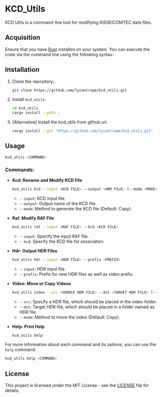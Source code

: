 # KCD_Utils

KCD Utils is a command-line tool for modifying KISSEICOMTEC data files.

## Acquisition

Ensure that you have [Rust](https://www.rust-lang.org/tools/install) installed on your system. You can execute the crate via the command line using the following syntax:

## Installation

1. Clone the repository:

    ```bash
    git clone https://github.com/lycantrope/kcd_utils.git
    ```

2. Install `kcd_utils`:

    ```bash
    cd kcd_utils
    cargo install --path .
    ```
3. [Alternative] Install the kcd_utils from github url.
    ```bash
    cargo install --git "https://github.com/lycantrope/kcd_utils.git"
    ```
    

## Usage

```bash
kcd_utils <COMMAND>
```

### Commands:

- **Kcd: Rename and Modify KCD File**
  ```bash
  kcd_utils kcd --input <KCD FILE> --output <HDR FILE> [--mode <MODE>]
  ```

  - `--input`: KCD input file.
  - `--output`: Output name of the KCD file.
  - `--mode`: Method to generate the KCD file (Default: Copy).

- **Raf: Modify RAF File**
  ```bash
  kcd_utils raf --input <RAF FILE> --kcd <KCD FILE>
  ```

  - `--input`: Specify the input RAF file.
  - `--kcd`: Specify the KCD file for association.

- **Hdr: Output HDR Files**
  ```bash
  kcd_utils hdr --input <HDR FILE> --prefix <PREFIX>
  ```

  - `--input`: HDR input file.
  - `--prefix`: Prefix for new HDR files as well as video prefix.

- **Video: Move or Copy Videos**
  ```bash
  kcd_utils video --src <SOURCE HDR FILE> --dst <TARGET HDR FILE> [--mode <MODE>]
  ```

  - `--src`: Specify a HDR file, which should be placed in the video folder.
  - `--dst`: Target HDR file, which should be placed in a folder named as HDR file.
  - `--mode`: Method to move the video (Default: Copy).

- **Help: Print Help**
  ```bash
  kcd_utils help
  ```

For more information about each command and its options, you can use the `help` command:

```bash
kcd_utils help <COMMAND>
```

## License

This project is licensed under the MIT License - see the [LICENSE](./LICENSE) file for details.
